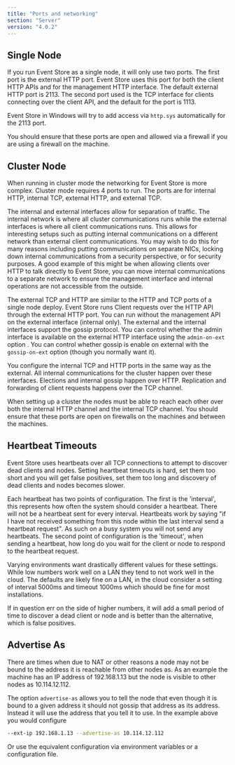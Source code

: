 ```yaml
---
title: "Ports and networking"
section: "Server"
version: "4.0.2"
---
```


## Single Node

If you run Event Store as a single node, it will only use two ports. The first port is the external HTTP port. Event Store uses this port for both the client HTTP APIs and for the management HTTP interface. The default external HTTP port is 2113. The second port used is the TCP interface for clients connecting over the client API, and the default for the port is 1113.

Event Store in Windows will try to add access via `http.sys` automatically for the 2113 port.

You should ensure that these ports are open and allowed via a firewall if you are using a firewall on the machine.

## Cluster Node

When running in cluster mode the networking for Event Store is more complex. Cluster mode requires 4 ports to run. The ports are for internal HTTP, internal TCP, external HTTP, and external TCP.

The internal and external interfaces allow for separation of traffic. The internal network is where all cluster communications runs while the external interfaces is where all client communications runs. This allows for interesting setups such as putting internal communications on a different network than external client communications. You may wish to do this for many reasons including putting communications on separate NICs, locking down internal communications from a security perspective, or for security purposes. A good example of this might be when allowing clients over HTTP to talk directly to Event Store, you can move internal communications to a separate network to ensure the management interface and internal operations are not accessible from the outside.

<!-- TODO: Format this better, is too much like a list -->

The external TCP and HTTP are similar to the HTTP and TCP ports of a single node deploy. Event Store runs Client requests over the HTTP API through the external HTTP port. You can run without the management API on the external interface (internal only). The external and the internal interfaces support the gossip protocol. You can control whether the admin interface is available on the external HTTP interface using the `admin-on-ext` option <!-- TODO: Where can further details be found? -->. You can control whether gossip is enable on external with the `gossip-on-ext` option (though you normally want it).

You configure the internal TCP and HTTP ports in the same way as the external. All internal communications for the cluster happen over these interfaces. Elections and internal gossip happen over HTTP. Replication and forwarding of client requests happens over the TCP channel.

When setting up a cluster the nodes must be able to reach each other over both the internal HTTP channel and the internal TCP channel. You should ensure that these ports are open on firewalls on the machines and between the machines.

## Heartbeat Timeouts

Event Store uses heartbeats over all TCP connections to attempt to discover dead clients and nodes. Setting heartbeat timeouts is hard, set them too short and you will get false positives, set them too long and discovery of dead clients and nodes becomes slower.

Each heartbeat has two points of configuration. The first is the 'interval', this represents how often the system should consider a heartbeat. There will not be a heartbeat sent for every interval. Heartbeats work by saying "if I have not received something from this node within the last interval send a heartbeat request". As such on a busy system you will not send any heartbeats. The second point of configuration is the 'timeout', when sending a heartbeat, how long do you wait for the client or node to respond to the heartbeat request.

Varying environments want drastically different values for these settings. While low numbers work well on a LAN they tend to not work well in the cloud. The defaults are likely fine on a LAN, in the cloud consider a setting of interval 5000ms and timeout 1000ms which should be fine for most installations.

<span class="note--warning">If in question err on the side of higher numbers, it will add a small period of time to discover a dead client or node and is better than the alternative, which is false positives.</span>

## Advertise As

There are times when due to NAT <!-- TODO: Which is? --> or other reasons a node may not be bound to the address it is reachable from other nodes as. As an example the machine has an IP address of 192.168.1.13 but the node is visible to other nodes as 10.114.12.112.

The option `advertise-as` allows you to tell the node that even though it is bound to a given address it should not gossip that address as its address. Instead it will use the address that you tell it to use. In the example above you would configure

```bash
--ext-ip 192.168.1.13 --advertise-as 10.114.12.112
```

Or use the equivalent configuration via environment variables or a configuration file.
